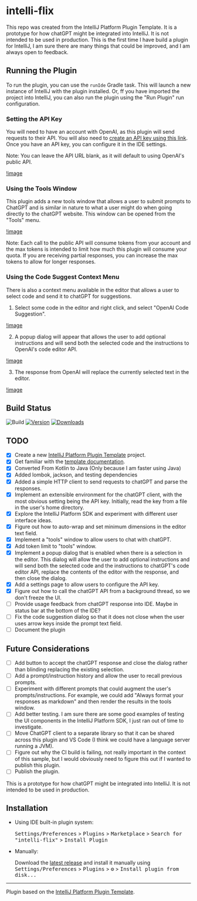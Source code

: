 # intelli-flix

This repo was created from the IntelliJ Platform Plugin Template. It is a prototype for how chatGPT might be integrated into IntelliJ. It is not intended to be used in production. This is the first time I have build a plugin for IntelliJ, I am sure there are many things that could be improved, and I am always open to feedback.

## Running the Plugin

To run the plugin, you can use the `runIde` Gradle task. This will launch a new instance of IntelliJ with the plugin installed.  Or, ff you have imported the project into IntelliJ, you can also run the plugin using the "Run Plugin" run configuration.

### Setting the API Key

You will need to have an account with OpenAI, as this plugin will send requests to their API. You will also need to [create an API key using this link](https://platform.openai.com/account/api-keys). Once you have an API key, you can configure it in the IDE settings. 

Note: You can leave the API URL blank, as it will default to using OpenAI's public API.

[!image](./images/settings.png)

### Using the Tools Window

This plugin adds a new tools window that allows a user to submit prompts to ChatGPT and is similar in nature to what
a user might do when going directly to the chatGPT website. This window can be opened from the "Tools" menu.

[!image](./images/tools-window-example.png)

Note: Each call to the public API will consume tokens from your account and the max tokens is intended to limit how much this plugin will consume your quota. If you are receiving partial responses, you can increase the max tokens to allow for longer responses.

### Using the Code Suggest Context Menu

There is also a context menu available in the editor that allows a user to select code and send it to chatGPT for suggestions.

1. Select some code in the editor and right click, and select "OpenAI Code Suggestion".

[!image](./images/code-suggest-1.png)

2. A popup dialog will appear that allows the user to add optional instructions and will send both the selected code and the instructions to OpenAI's code editor API.

[!image](./images/code-suggest-2.png)

3. The response from OpenAI will replace the currently selected text in the editor.

[!image](./images/code-suggest-3.png)

## Build Status
![Build](https://github.com/tkvangorder/intelli-flix/workflows/Build/badge.svg)
[![Version](https://img.shields.io/jetbrains/plugin/v/PLUGIN_ID.svg)](https://plugins.jetbrains.com/plugin/PLUGIN_ID)
[![Downloads](https://img.shields.io/jetbrains/plugin/d/PLUGIN_ID.svg)](https://plugins.jetbrains.com/plugin/PLUGIN_ID)

## TODO
- [x] Create a new [IntelliJ Platform Plugin Template][template] project.
- [x] Get familiar with the [template documentation][template].
- [x] Converted From Kotlin to Java (Only because I am faster using Java)
- [x] Added lombok, jackson, and testing dependencies
- [x] Added a simple HTTP client to send requests to chatGPT and parse the responses.
- [x] Implement an extensible environment for the chatGPT client, with the most obvious setting being the API key. Initially, read the key from a file in the user's home directory.
- [x] Explore the IntelliJ Platform SDK and experiment with different user interface ideas.
- [x] Figure out how to auto-wrap and set minimum dimensions in the editor text field.
- [x] Implement a "tools" window to allow users to chat with chatGPT.
- [x] Add token limit to "tools" window.
- [x] Implement a popup dialog that is enabled when there is a selection in the editor. This dialog will allow the user to add optional instructions and will send both the selected code and the instructions to chatGPT's code editor API, replace the contents of the editor with the response, and then close the dialog.
- [x] Add a settings page to allow users to configure the API key.
- [x] Figure out how to call the chatGPT API from a background thread, so we don't freeze the UI.
- [ ] Provide usage feedback from chatGPT response into IDE. Maybe in status bar at the bottom of the IDE?
- [ ] Fix the code suggestion dialog so that it does not close when the user uses arrow keys inside the prompt text field.
- [ ] Document the plugin

## Future Considerations

- [ ] Add button to accept the chatGPT response and close the dialog rather than blinding replacing the existing selection.
- [ ] Add a prompt/instruction history and allow the user to recall previous prompts.
- [ ] Experiment with different prompts that could augment the user's prompts/instructions. For example, we could add "Always format your responses as markdown" and then render the results in the tools window.
- [ ] Add better testing. I am sure there are some good examples of testing the UI components in the IntelliJ Platform SDK, I just ran out of time to investigate.
- [ ] Move ChatGPT client to a separate library so that it can be shared across this plugin and VS Code (I think we could have a language server running a JVM).
- [ ] Figure out why the CI build is failing, not really important in the context of this sample, but I would obviously need to figure this out if I wanted to publish this plugin.
- [ ] Publish the plugin. 

<!-- Plugin description -->
This is a prototype for how chatGPT might be integrated into IntelliJ. It is not intended to be used in production.

<!-- Plugin description end -->

## Installation

- Using IDE built-in plugin system:
  
  <kbd>Settings/Preferences</kbd> > <kbd>Plugins</kbd> > <kbd>Marketplace</kbd> > <kbd>Search for "intelli-flix"</kbd> >
  <kbd>Install Plugin</kbd>
  
- Manually:

  Download the [latest release](https://github.com/tkvangorder/intelli-flix/releases/latest) and install it manually using
  <kbd>Settings/Preferences</kbd> > <kbd>Plugins</kbd> > <kbd>⚙️</kbd> > <kbd>Install plugin from disk...</kbd>


---
Plugin based on the [IntelliJ Platform Plugin Template][template].

[template]: https://github.com/JetBrains/intellij-platform-plugin-template
